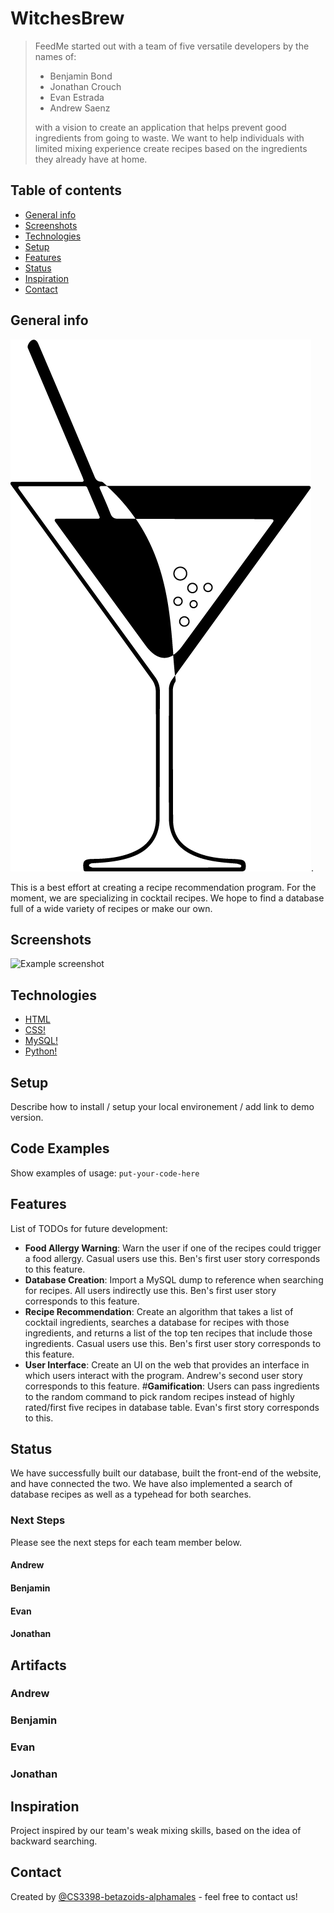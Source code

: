 # WitchesBrew
>  FeedMe started out with a team of five versatile developers by the names of:
> 
> * Benjamin Bond
> * Jonathan Crouch
> * Evan Estrada
> * Andrew Saenz
>
> with a vision to create an application that helps prevent good ingredients from going to waste. We want to help individuals with limited mixing experience create recipes based on the ingredients they already have at home. 

## Table of contents
* [General info](#general-info)
* [Screenshots](#screenshots)
* [Technologies](#technologies)
* [Setup](#setup)
* [Features](#features)
* [Status](#status)
* [Inspiration](#inspiration)
* [Contact](#contact)

## General info
![Cocktail](/Cocktail.png). 

This is a best effort at creating a recipe recommendation program. For the moment, we are specializing in cocktail recipes. We hope to find a database full of a wide variety of recipes or make our own.

## Screenshots
![Example screenshot](./img/screenshot.png)

## Technologies
* [HTML](https://developer.mozilla.org/en-US/docs/Web/HTML)
* [CSS!](https://developer.mozilla.org/en-US/docs/Web/CSS)
* [MySQL!](https://www.mysql.com/)
* [Python!](https://www.python.org/about/)

## Setup
Describe how to install / setup your local environement / add link to demo version.

## Code Examples
Show examples of usage:
`put-your-code-here`

## Features
List of TODOs for future development:

* __Food Allergy Warning__: Warn the user if one of the recipes could trigger a food allergy. Casual users use this. Ben's first user story corresponds to this feature.
* __Database Creation__: Import a MySQL dump to reference when searching for recipes. All users indirectly use this. Ben's first user story corresponds to this feature. 
* __Recipe Recommendation__: Create an algorithm that takes a list of cocktail ingredients, searches a database for recipes with those ingredients, and returns a list of the top ten recipes that include those ingredients. Casual users use this. Ben's first user story corresponds to this feature. 
* __User Interface__: Create an UI on the web that provides an interface in which users interact with the program. Andrew's second user story corresponds to this feature.
#__Gamification__: Users can pass ingredients to the random command to pick random recipes instead of highly rated/first five recipes in database table. Evan's first story corresponds to this.

## Status

We have successfully built our database, built the front-end of the website, and have connected the two. We have also implemented a search of database recipes as well as a typehead for both searches. 


### Next Steps

Please see the next steps for each team member below. 

#### Andrew


#### Benjamin


#### Evan


#### Jonathan



## Artifacts


### Andrew


### Benjamin


### Evan


### Jonathan






## Inspiration
Project inspired by our team's weak mixing skills, based on the idea of backward searching.

## Contact
Created by [@CS3398-betazoids-alphamales](https://github.com/CS3398-betazoids-alphamales) - feel free to contact us!
